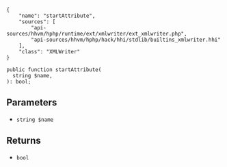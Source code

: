 ``` yamlmeta
{
    "name": "startAttribute",
    "sources": [
        "api-sources/hhvm/hphp/runtime/ext/xmlwriter/ext_xmlwriter.php",
        "api-sources/hhvm/hphp/hack/hhi/stdlib/builtins_xmlwriter.hhi"
    ],
    "class": "XMLWriter"
}
```




``` Hack
public function startAttribute(
  string $name,
): bool;
```




## Parameters




+ ` string $name `




## Returns




* ` bool `
<!-- HHAPIDOC -->
